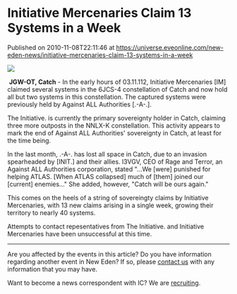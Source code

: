 # Initiative Mercenaries Claim 13 Systems in a Week
Published on 2010-11-08T22:11:46 at https://universe.eveonline.com/new-eden-news/initiative-mercenaries-claim-13-systems-in-a-week

![](http://www.eve-ic.net/media/assets/icarticlebanner.png)  
  
​ **JGW-OT, Catch** \- In the early hours of 03.11.112, Initiative Mercenaries [IM] claimed several systems in the 6JCS-4 constellation of Catch and now hold all but two systems in this constellation. The captured systems were previously held by Against ALL Authorities [.-A-.].   
  
The Initiative. is currently the primary sovereignty holder in Catch, claiming three more outposts in the NNLX-K constellation. This activity appears to mark the end of Against ALL Authorities' sovereignty in Catch, at least for the time being.   
  
In the last month, .-A-. has lost all space in Catch, due to an invasion spearheaded by [INIT.] and their allies. l3VGV, CEO of Rage and Terror, an Against ALL Authorities corporation, stated "...We [were] punished for helping ATLAS. [When ATLAS collapsed] much of [them] joined our [current] enemies..." She added, however, "Catch will be ours again."   
  
This comes on the heels of a string of sovereingty claims by Initiative Mercenaries, with 13 new claims arising in a single week, growing their territory to nearly 40 systems.   
  
Attempts to contact repesentatives from The Initiative. and Initiative Mercenaries have been unsuccessful at this time.

* * *

Are you affected by the events in this article? Do you have information regarding another event in New Eden? If so, please [contact us](http://www.eveonline.com/news.asp?a=submitrp) with any information that you may have.  
  
Want to become a news correspondent with IC? We are [recruiting](http://www.eveonline.com/isd.asp).
